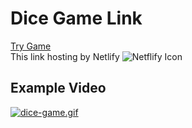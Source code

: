 # Dice Game Link

[Try Game](https://tender-heyrovsky-343cd1.netlify.app)  <br> 
This link hosting by Netlify ![ Netflify Icon](https://api.iconify.design/logos-netlify.svg)


## Example Video
[![dice-game.gif](https://s7.gifyu.com/images/dice-game.gif)](https://gifyu.com/image/udLd)
